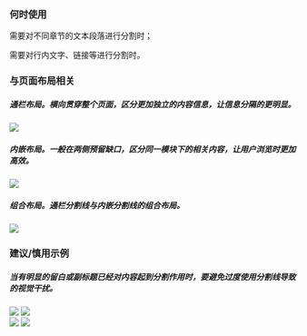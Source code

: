 

### 何时使用

需要对不同章节的文本段落进行分割时；

需要对行内文字、链接等进行分割时。

### 与页面布局相关

##### 通栏布局。横向贯穿整个页面，区分更加独立的内容信息，让信息分隔的更明显。


<img src="https://oteam-tdesign-1258344706.cos.ap-guangzhou.myqcloud.com/site/design/%E5%88%86%E5%89%B2%E7%BA%BF%202nd%20%E6%94%B9%201.png"/>

##### 内嵌布局。一般在两侧预留缺口，区分同一模块下的相关内容，让用户浏览时更加高效。


<img src="https://oteam-tdesign-1258344706.cos.ap-guangzhou.myqcloud.com/site/design/%E5%88%86%E5%89%B2%E7%BA%BF%202nd%20%E6%94%B9%202.png"/>

##### 组合布局。通栏分割线与内嵌分割线的组合布局。
<img src="https://oteam-tdesign-1258344706.cos.ap-guangzhou.myqcloud.com/site/design/%E5%88%86%E5%89%B2%E7%BA%BF%202nd%20%E6%94%B9%203.png"/>



### 建议/慎用示例

##### 当有明显的留白或副标题已经对内容起到分割作用时，要避免过度使用分割线导致的视觉干扰。

<div class="legend">
  <div class="item">
    <img src="https://oteam-tdesign-1258344706.cos.ap-guangzhou.myqcloud.com/site/design/divider%204.png" />
    <img class="tag" src="https://oteam-tdesign-1258344706.cos.ap-guangzhou.myqcloud.com/site/doc/good.png" />
  </div>

  <div class="item">
    <img src="https://oteam-tdesign-1258344706.cos.ap-guangzhou.myqcloud.com/site/design/divider%205.png" />
    <img class="tag" src="https://oteam-tdesign-1258344706.cos.ap-guangzhou.myqcloud.com/site/doc/bad.png" />
  </div>
</div>
